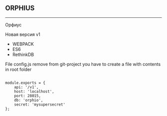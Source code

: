 ## ORPHIUS
------
Орфиус

Новая версия v1

- WEBPACK
- ES6
- RethinkDB

File config.js remove from git-project
you have to create a file with contents in root folder


```

module.exports = {
    api: '/v1',
    host: 'localhost',
    port: 28015,
    db: 'orphio',
    secret: 'mysupersecret' 
};

```
